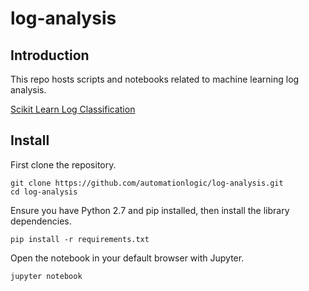 # log-analysis

## Introduction

This repo hosts scripts and notebooks related to machine learning log analysis. 

[Scikit Learn Log Classification](https://github.com/automationlogic/log-analysis/Scikit_Learn_Log_Classification.ipynb)

## Install

First clone the repository.

```
git clone https://github.com/automationlogic/log-analysis.git
cd log-analysis
```

Ensure you have Python 2.7 and pip installed, then install the library dependencies.

```
pip install -r requirements.txt
```

Open the notebook in your default browser with Jupyter.

```
jupyter notebook
```
